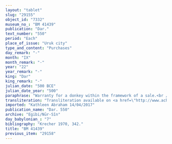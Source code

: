 ```yaml
---
layout: "tablet"
slug: "29155"
object_id: "7332"
museum_no_: "BM 41439"
publication: "Dar."
text_number: "550"
period: "Each"
place_of_issue: "Uruk city"
type_and_content: "Purchases"
day_remark: "-"
month: "IX"
month_remark: "-"
year: "22"
year_remark: "-"
king: "Dar"
king_remark: "-"
julian_date: "500 BCE"
julian_date_year: "500"
paraphrase: "Warranty for a donkey within the framework of a sale.<br /> Concerns a six-year old black donkey whose ear from the cheek upwards is split (<em>batqu</em>), which <strong>A</strong> sold (<em>ana kaspi nadānu</em>) to <strong>B</strong> for its full price (<em>gamru</em>), 2/3 minas (or perhaps 5/6) of white medium-quality silver of which 1/8 is alloy. The seller assumes warranty against the status of holder of prior claims (<em>u&scaron;k&ucirc;tu</em>) for this donkey and acknowledges that he received (<em>mahāru</em>) full payment for the animal from the buyer and he is paid off (<em>eṭēru</em>). Names of 6 witnesses and the scribe.<br /> &nbsp;<br /> <strong>A</strong> = Iddin-Nab&ucirc;/Bunene-ibni; <strong>B</strong> = Marduk-nāṣir-apli/Itti-Marduk-balāṭu//Egibi"
transliteration: "Transliteration available on <a href=\"http://www.achemenet.com/fr/item/?/3349245==Strassmaier --Inschriften von Darius&1087349=550&l=a&c=1&t=1.4/1/24/1/1664434\" target=\"_blank\">Achemenet</a>"
imported: "Kathleen Abraham 14/04/2017"
publication_name: "Dar. 550"
archive: "Egibi/Nūr-Sîn"
day_babylonian_: "7"
bibliography: "Krecher 1970, 342."
title: "BM 41439"
previous_item: "29158"
---
```

